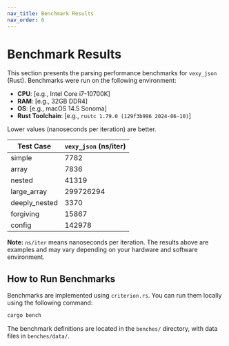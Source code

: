 ```yaml
---
nav_title: Benchmark Results
nav_order: 6
---
```


# Benchmark Results

This section presents the parsing performance benchmarks for `vexy_json` (Rust).
Benchmarks were run on the following environment:

*   **CPU**: [e.g., Intel Core i7-10700K]
*   **RAM**: [e.g., 32GB DDR4]
*   **OS**: [e.g., macOS 14.5 Sonoma]
*   **Rust Toolchain**: [e.g., `rustc 1.79.0 (129f3b996 2024-06-10)`]

Lower values (nanoseconds per iteration) are better.

| Test Case | `vexy_json` (ns/iter) |
|---|---|
| simple | 7782 |
| array | 7836 |
| nested | 41319 |
| large_array | 299726294 |
| deeply_nested | 3370 |
| forgiving | 15867 |
| config | 142978 |

**Note:** `ns/iter` means nanoseconds per iteration. The results above are examples and may vary depending on your hardware and software environment.

## How to Run Benchmarks

Benchmarks are implemented using `criterion.rs`. You can run them locally using the following command:

```bash
cargo bench
```

The benchmark definitions are located in the `benches/` directory, with data files in `benches/data/`.
